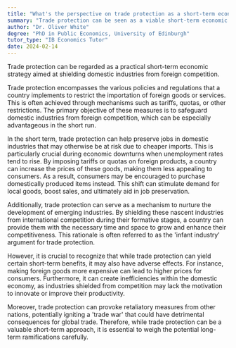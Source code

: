 ```yaml
---
title: "What's the perspective on trade protection as a short-term economic strategy?"
summary: "Trade protection can be seen as a viable short-term economic strategy to protect domestic industries from foreign competition."
author: "Dr. Oliver White"
degree: "PhD in Public Economics, University of Edinburgh"
tutor_type: "IB Economics Tutor"
date: 2024-02-14
---
```


Trade protection can be regarded as a practical short-term economic strategy aimed at shielding domestic industries from foreign competition.

Trade protection encompasses the various policies and regulations that a country implements to restrict the importation of foreign goods or services. This is often achieved through mechanisms such as tariffs, quotas, or other restrictions. The primary objective of these measures is to safeguard domestic industries from foreign competition, which can be especially advantageous in the short run.

In the short term, trade protection can help preserve jobs in domestic industries that may otherwise be at risk due to cheaper imports. This is particularly crucial during economic downturns when unemployment rates tend to rise. By imposing tariffs or quotas on foreign products, a country can increase the prices of these goods, making them less appealing to consumers. As a result, consumers may be encouraged to purchase domestically produced items instead. This shift can stimulate demand for local goods, boost sales, and ultimately aid in job preservation.

Additionally, trade protection can serve as a mechanism to nurture the development of emerging industries. By shielding these nascent industries from international competition during their formative stages, a country can provide them with the necessary time and space to grow and enhance their competitiveness. This rationale is often referred to as the 'infant industry' argument for trade protection.

However, it is crucial to recognize that while trade protection can yield certain short-term benefits, it may also have adverse effects. For instance, making foreign goods more expensive can lead to higher prices for consumers. Furthermore, it can create inefficiencies within the domestic economy, as industries shielded from competition may lack the motivation to innovate or improve their productivity.

Moreover, trade protection can provoke retaliatory measures from other nations, potentially igniting a 'trade war' that could have detrimental consequences for global trade. Therefore, while trade protection can be a valuable short-term approach, it is essential to weigh the potential long-term ramifications carefully.
    